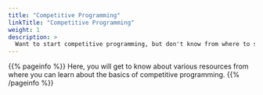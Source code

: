 ```yaml
---
title: "Competitive Programming"
linkTitle: "Competitive Programming"
weight: 1
description: >
  Want to start competitive programming, but don't know from where to start? Don't worry, we have something for you.
---
```


{{% pageinfo %}}
Here, you will get to know about various resources from where you can learn about the basics of competitive programming.
{{% /pageinfo %}}